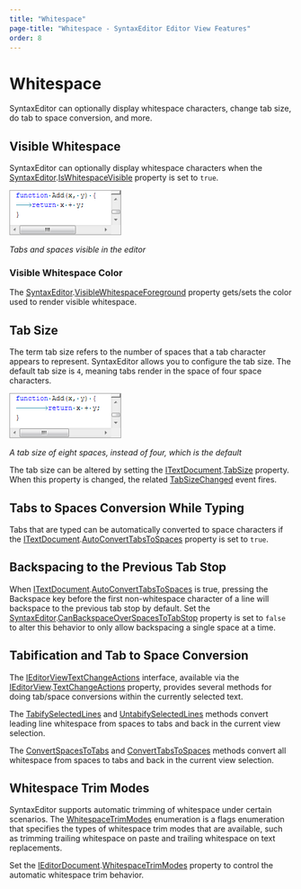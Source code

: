 ```yaml
---
title: "Whitespace"
page-title: "Whitespace - SyntaxEditor Editor View Features"
order: 8
---
```

# Whitespace

SyntaxEditor can optionally display whitespace characters, change tab size, do tab to space conversion, and more.

## Visible Whitespace

SyntaxEditor can optionally display whitespace characters when the [SyntaxEditor](xref:ActiproSoftware.Windows.Controls.SyntaxEditor.SyntaxEditor).[IsWhitespaceVisible](xref:ActiproSoftware.Windows.Controls.SyntaxEditor.SyntaxEditor.IsWhitespaceVisible) property is set to `true`.

![Screenshot](../../images/tab-size4.png)

*Tabs and spaces visible in the editor*

### Visible Whitespace Color

The [SyntaxEditor](xref:ActiproSoftware.Windows.Controls.SyntaxEditor.SyntaxEditor).[VisibleWhitespaceForeground](xref:ActiproSoftware.Windows.Controls.SyntaxEditor.SyntaxEditor.VisibleWhitespaceForeground) property gets/sets the color used to render visible whitespace.

## Tab Size

The term tab size refers to the number of spaces that a tab character appears to represent.  SyntaxEditor allows you to configure the tab size.  The default tab size is `4`, meaning tabs render in the space of four space characters.

![Screenshot](../../images/tab-size8.png)

*A tab size of eight spaces, instead of four, which is the default*

The tab size can be altered by setting the [ITextDocument](xref:ActiproSoftware.Text.ITextDocument).[TabSize](xref:ActiproSoftware.Text.ITextDocument.TabSize) property.  When this property is changed, the related [TabSizeChanged](xref:ActiproSoftware.Text.ITextDocument.TabSizeChanged) event fires.

## Tabs to Spaces Conversion While Typing

Tabs that are typed can be automatically converted to space characters if the [ITextDocument](xref:ActiproSoftware.Text.ITextDocument).[AutoConvertTabsToSpaces](xref:ActiproSoftware.Text.ITextDocument.AutoConvertTabsToSpaces) property is set to `true`.

## Backspacing to the Previous Tab Stop

When [ITextDocument](xref:ActiproSoftware.Text.ITextDocument).[AutoConvertTabsToSpaces](xref:ActiproSoftware.Text.ITextDocument.AutoConvertTabsToSpaces) is true, pressing the Backspace key before the first non-whitespace character of a line will backspace to the previous tab stop by default.  Set the [SyntaxEditor](xref:ActiproSoftware.Windows.Controls.SyntaxEditor.SyntaxEditor).[CanBackspaceOverSpacesToTabStop](xref:ActiproSoftware.Windows.Controls.SyntaxEditor.SyntaxEditor.CanBackspaceOverSpacesToTabStop) property is set to `false` to alter this behavior to only allow backspacing a single space at a time.

## Tabification and Tab to Space Conversion

The [IEditorViewTextChangeActions](xref:ActiproSoftware.Windows.Controls.SyntaxEditor.IEditorViewTextChangeActions) interface, available via the [IEditorView](xref:ActiproSoftware.Windows.Controls.SyntaxEditor.IEditorView).[TextChangeActions](xref:ActiproSoftware.Windows.Controls.SyntaxEditor.IEditorView.TextChangeActions) property, provides several methods for doing tab/space conversions within the currently selected text.

The [TabifySelectedLines](xref:ActiproSoftware.Windows.Controls.SyntaxEditor.IEditorViewTextChangeActions.TabifySelectedLines*) and [UntabifySelectedLines](xref:ActiproSoftware.Windows.Controls.SyntaxEditor.IEditorViewTextChangeActions.UntabifySelectedLines*) methods convert leading line whitespace from spaces to tabs and back in the current view selection.

The [ConvertSpacesToTabs](xref:ActiproSoftware.Windows.Controls.SyntaxEditor.IEditorViewTextChangeActions.ConvertSpacesToTabs*) and [ConvertTabsToSpaces](xref:ActiproSoftware.Windows.Controls.SyntaxEditor.IEditorViewTextChangeActions.ConvertTabsToSpaces*) methods convert all whitespace from spaces to tabs and back in the current view selection.

## Whitespace Trim Modes

SyntaxEditor supports automatic trimming of whitespace under certain scenarios.  The [WhitespaceTrimModes](xref:ActiproSoftware.Text.WhitespaceTrimModes) enumeration is a flags enumeration that specifies the types of whitespace trim modes that are available, such as trimming trailing whitespace on paste and trailing whitespace on text replacements.

Set the [IEditorDocument](xref:ActiproSoftware.Text.IEditorDocument).[WhitespaceTrimModes](xref:ActiproSoftware.Text.IEditorDocument.WhitespaceTrimModes) property to control the automatic whitespace trim behavior.
